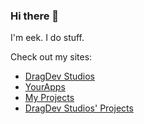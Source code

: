 ### Hi there 👋

I'm eek.
I do stuff.

<!-- ace, male, 14 (at the moment, who knows when I'll update this), HS, far too much time on my hands. My discord is eek#7574. hmu, I like chatting. Also nice, you looked at my commit history or the raw readme :) -->

Check out my sites:
* [DragDev Studios](https://beta.dragdev.xyz)
* [YourApps](https://yourapps.cyou)
* [My Projects](https://github.com/EEKIM10?tab=repositories)
* [DragDev Studios' Projects](https://github.com/dragdev-studios)
